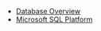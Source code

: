 * [Database Overview](DatabaseOverview61c994d1.md)
* [Microsoft SQL Platform](Microsoft%20SQL%20Platform%20988e2a25.md)